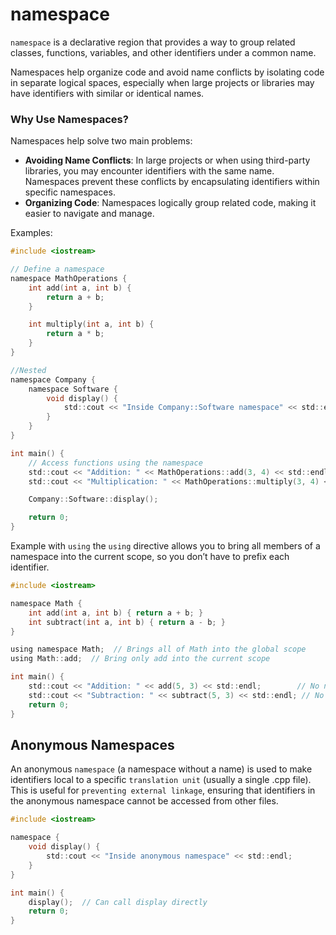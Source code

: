 # namespace 

`namespace` is a declarative region that provides a way to group related classes, functions, variables, and other identifiers under a common name.

Namespaces help organize code and avoid name conflicts by isolating code in separate logical spaces, especially when large projects or libraries may have identifiers with similar or identical names.

### Why Use Namespaces?
Namespaces help solve two main problems:

- **Avoiding Name Conflicts**: In large projects or when using third-party libraries, you may encounter identifiers with the same name. Namespaces prevent these conflicts by encapsulating identifiers within specific namespaces.
- **Organizing Code**: Namespaces logically group related code, making it easier to navigate and manage.

Examples:

```c
#include <iostream>

// Define a namespace
namespace MathOperations {
    int add(int a, int b) {
        return a + b;
    }

    int multiply(int a, int b) {
        return a * b;
    }
}

//Nested
namespace Company {
    namespace Software {
        void display() {
            std::cout << "Inside Company::Software namespace" << std::endl;
        }
    }
}

int main() {
    // Access functions using the namespace
    std::cout << "Addition: " << MathOperations::add(3, 4) << std::endl;
    std::cout << "Multiplication: " << MathOperations::multiply(3, 4) << std::endl;

    Company::Software::display();

    return 0;
}
```

Example with `using`
the `using` directive allows you to bring all members of a namespace into the current scope, so you don’t have to prefix each identifier.
```c
#include <iostream>

namespace Math {
    int add(int a, int b) { return a + b; }
    int subtract(int a, int b) { return a - b; }
}

using namespace Math;  // Brings all of Math into the global scope
using Math::add;  // Bring only add into the current scope

int main() {
    std::cout << "Addition: " << add(5, 3) << std::endl;        // No need for Math::
    std::cout << "Subtraction: " << subtract(5, 3) << std::endl; // No need for Math::
    return 0;
}
```

## Anonymous Namespaces
An anonymous `namespace` (a namespace without a name) is used to make identifiers local to a specific `translation unit` (usually a single .cpp file). This is useful for `preventing external linkage`, ensuring that identifiers in the anonymous namespace cannot be accessed from other files.

```c
#include <iostream>

namespace {
    void display() {
        std::cout << "Inside anonymous namespace" << std::endl;
    }
}

int main() {
    display();  // Can call display directly
    return 0;
}
```

